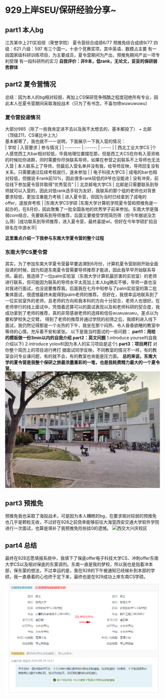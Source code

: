 # 929上岸SEU/保研经验分享~
## part1 本人bg
江苏某中上211实验班（荣誉学院）
夏令营综合成绩6/77
预推免综合成绩9/77
四级：621 六级：597
有三个国一，十余个竞赛奖项，其中英语、数模占主要
有一段国家级科研训练项目，为主要成员，夏令营期间为产出，预推免期间产出一项专利受理
有一段科研所的实习
**自我评价：非9本，低rank，无论文，妥妥的保研弱势群体**  

## part2 夏令营情况
总结：因为本人的bg相对较弱，再加上CS保研竞争残酷之程度冠绝所有专业，因此本人在夏令营期间采取海投战术（只为了有书念，不喜勿喷wuwuwuwu）

### 夏令营投递情况
大部分985（除了一些我肯定进不去以及我不太想去的，基本都投了） + 北邮（顶级211，CS堪比中上九）  
基本都寄了，我也就不一一说明，下面展示一下我入营的情况：  
| 学校        | 入营要求   |  参与情况  |
| --------   | :-----:  | :----:  |
| 西北工业大学CS     |个人感觉西工大bar相对较低，毕竟地理位置摆在那，但是西工大CS在你有入营资格的时候拉你进群，同时需要你尽快联系导师，如果在参营之前联系不上导师也无法入营 |   本人联系上了导师，但最后入营名单并没有我，给导师反映，导师回复没有关系，只需要通过后续考核就行，遂未参加     |
| 电子科技大学CS        |   成电的bar也相对较低，但据说卡rank前10%，因此很多rank较低的9爷也没能进   |   没有冲突，前往线下参加夏令营并取得“优秀营员”   |
| 北京邮电大学CS        |    北邮是只需要联系到导师就可以入营的，因此对低rank选手较为友好，我联系的那个组的老师也对背景要求较低，更加注重能力考核    |  进入夏令营，但因为当时已经拿到了成电的offer，遂放弃考核  |
|东南大学CS学硕 |东南大学计算机学院夏令营和预推免是一起办的，在8月份，因此聚集了一批全国各地的优秀学子前来参加。东南大学是强弱com结合，先要联系到导师推荐，后面又要接受学院简历筛（但今年据说没怎么筛）|成功联系到导师推荐，进入夏令营，最终喜提wl，但好在今年学硕扩招且排名在中游水平|   

**这里重点介绍一下我参与东南大学夏令营的整个过程**
### 东南大学CS夏令营
其实，为了参加东南大学夏令营最早要追溯到6月份，计算机夏令营刚刚开始全面投递的时候，因为知道东南夏令营需要导师推荐才能进，因此我早早开始联系导师。最初，我选择了一位palm实验室（东南大学计算机最厉害的实验室）的老师进行联系，但可能因为联系的导师水平太高加上本人bg确实不够，导师一直也没对我进行面试，也没说要推荐我。后面我在七月中旬参与了palm实验室的第二批集体面试，很遗憾最终未能得到palm老师的推荐。
但好在，我很幸运地联系到了一位实验室外的老师，且老师的方向和我本科的方向十分契合，老师人也很好。在老师举行的线上面试中，凭借着还算可以的面试表现以及和老师科研的契合度，我成功拿到了老师的推荐，真的非常感谢老师的选择和信任wuwuwuwu，差点以为要和梦校失之交臂。
得到了老师的推荐并通过学院的初筛之后，我顺利进入线下面试，我仍然记得那是一个炎热的下午，我坐在那个闷热、令人昏昏欲睡的教室中等待的心情，充斥着不安和紧张。
以下是我当时面试的一些问题：
**part1：用给的模板做一份3min以内的自我介绍**
**part2：英文问题**
1.introduce yourself(自我介绍以下)
2.introduce yolov8(因为本人的实习项目是这个)
**part3：项目拷打**
对你整个简历上的项目进行拷打
据面试同学反映，不同教室的情况不一样，有的教室会问专业课问题，有的就不会，有的教室也肯能是压力面。
**总的来说，东南大学的夏令营是我整个保研之旅最浓墨重彩的一笔，也是我耗费精力最大的一个夏令营。**
![东大橘园食堂](/image/东大橘园食堂.jpg)

## part3 预推免
预推免我也采取了海投战术，可是因为本人糟糕的bg，在要求相对较弱的预推免也几乎是颗粒无收，不过好在928之前侥幸能够前往大海营西安交通大学软件学院进行一次面试，也算是填补了我预推免险些挂0的遗憾。
![西交大兴庆校区](/image/西交大兴庆校区.jpg)

## part4 总结
最终在928志愿填报系统中，我填下了保底offer电子科技大学CS、冲刺offer东南大学CS以及相对保底的东蒙调剂。东南一直是我的梦校，所以我也是抱着冲本部，保东蒙的想法，不过幸运的是，我在928的下午被通知已经候补到本部的学硕，我一直悬着的心也终于定下来，最终也是在929成功上岸东南CS学硕。
![东南大学录取结果](/image/录取.png)
